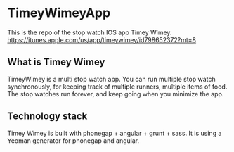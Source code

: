 TimeyWimeyApp
=============

This is the repo of the stop watch IOS app Timey Wimey.
https://itunes.apple.com/us/app/timeywimey/id798652372?mt=8

What is Timey Wimey
---------------------
TimeyWimey is a multi stop watch app. You can run multiple stop watch synchronously, for keeping track of multiple runners, multiple items of food. The stop watches run forever, and keep going when you minimize the app.

Technology stack
----------------
Timey Wimey is built with phonegap + angular + grunt + sass.
It is using a Yeoman generator for phonegap and angular.
